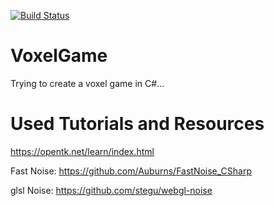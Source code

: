 [![Build Status](https://travis-ci.com/pershingthesecond/VoxelGame.svg?branch=master)](https://travis-ci.com/pershingthesecond/VoxelGame)

# VoxelGame
Trying to create a voxel game in C#...

# Used Tutorials and Resources
https://opentk.net/learn/index.html

Fast Noise:
https://github.com/Auburns/FastNoise_CSharp

glsl Noise:
https://github.com/stegu/webgl-noise
